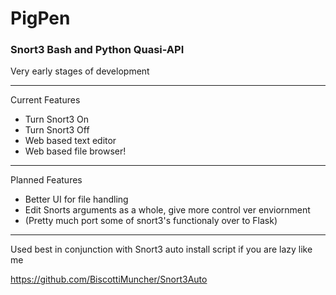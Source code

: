 # PigPen
### Snort3 Bash and Python Quasi-API

Very early stages of development

--- 
Current Features

- Turn Snort3 On
- Turn Snort3 Off
- Web based text editor
- Web based file browser!

--- 
Planned Features

- Better UI for file handling
- Edit Snorts arguments as a whole, give more control ver enviornment  
- (Pretty much port some of snort3's functionaly over to Flask)

--- 
Used best in conjunction  with Snort3 auto install script if you are lazy like me

https://github.com/BiscottiMuncher/Snort3Auto
